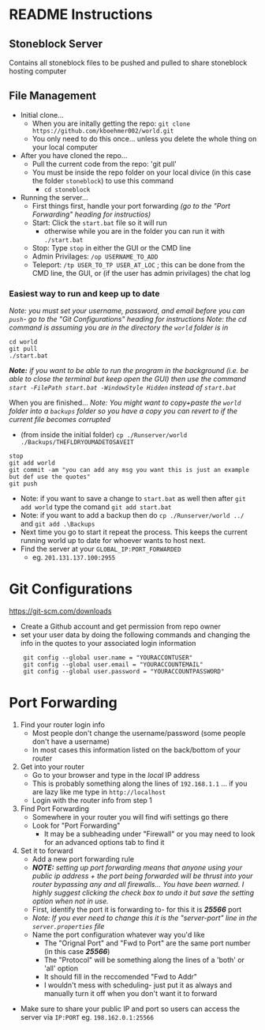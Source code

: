 #  README Instructions
## Stoneblock Server
Contains all stoneblock files to be pushed and pulled to share stoneblock hosting computer

## File Management
* Initial clone...
  * When you are initally getting the repo: `git clone https://github.com/kboehmer002/world.git`
  * You only need to do this once... unless you delete the whole thing on your local computer
* After you have cloned the repo...
  * Pull the current code from the repo: 'git pull'
  * You must be inside the repo folder on your local divice (in this case the folder  `stoneblock`) to use this command
    *  `cd stoneblock` 
* Running the server...
  * First things first, handle your port forwarding *(go to the "Port Forwarding" heading for instructios)* 
  * Start: Click the  `start.bat` file so it will run
    * otherwise while you are in the folder you can run it with `./start.bat`
  * Stop: Type `stop` in either the GUI or the CMD line
  * Admin Privilages: `/op USERNAME_TO_ADD`
  * Teleport: `/tp USER_TO_TP USER_AT_LOC` ; this can be done from the CMD line, the GUI, or (if the user has admin privilages) the chat log


### Easiest way to run and keep up to date
*Note: you must set your username, password, and email before you can `push`- go to the "Git Configurations" heading for instructions*
*Note: the cd command is assuming you are in the directory the `world` folder is in*
```
cd world
git pull
./start.bat
```
***Note:** if you want to be able to run the program in the background (i.e. be able to close the terminal but keep open the GUI) then use the command `start -FilePath start.bat -WindowStyle Hidden` instead of `start.bat`*

When you are finished...
*Note: You might want to copy+paste the `world` folder into a `backups` folder so you have a copy you can revert to if the current file becomes corrupted*
  * (from inside the initial folder) `cp ./Runserver/world ./Backups/THEFLDRYOUMADETOSAVEIT`
```
stop
git add world
git commit -am "you can add any msg you want this is just an example but def use the quotes"
git push
```
* Note: if you want to save a change to `start.bat` as well then after `git add world` type the comand `git add start.bat`
* Note: if you want to add a backup then do `cp ./Runserver/world ../` and `git add .\Backups`
* Next time you go to start it repeat the process. This keeps the current running world up to date for whoever wants to host next.
* Find the server at your `GLOBAL_IP:PORT_FORWARDED` 
  * eg. `201.131.137.100:2955`

# Git Configurations
https://git-scm.com/downloads
* Create a Github account and get permission from repo owner
* set your user data by doing the following commands and changing the info in the quotes to your associated login information
```
    git config --global user.name = "YOURACCONTUSER"
    git config --global user.email = "YOURACCOUNTEMAIL"
    git config --global user.password = "YOURACCOUNTPASSWORD"
```

# Port Forwarding
1. Find your router login info
   * Most people don't change the username/password (some people don't have a username)
   * In most cases this information listed on the back/bottom of your router
2. Get into your router
   * Go to your browser and type in the *local* IP address
   * This is probably something along the lines of `192.168.1.1` ... if you are lazy like me type in `http://localhost`
   * Login with the router info from step 1
3. Find Port Forwarding
   * Somewhere in your router you will find wifi settings go there
   * Look for "Port Forwarding"
     * It may be a subheading under "Firewall" or you may need to look for an advanced options tab to find it
4. Set it to forward
   * Add a new port forwarding rule
   * ***NOTE:** setting up port forwarding means that anyone using your public ip address + the port being forwarded will be thrust into your router bypassing any and all firewalls... You have been warned. I highly suggest clicking the check box to undo it but save the setting option when not in use.*
   * First, identify the port it is forwarding to- for this it is ***25566*** port
   * *Note: If you ever need to change this it is the "server-port" line in the `server.properties` file*
   * Name the port configuration whatever way you'd like
        * The "Orignal Port" and "Fwd to Port" are the same port number (in this case ***25566***)
        * The "Protocol" will be something along the lines of a 'both' or 'all' option
        * It should fill in the reccomended "Fwd to Addr"
        * I wouldn't mess with scheduling- just put it as always and manually turn it off when you don't want it to forward

* Make sure to share your public IP and port so users can access the server via `IP:PORT` eg. `198.162.0.1:25566`



